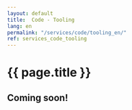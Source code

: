 ```yaml
---
layout: default
title:  Code - Tooling
lang: en
permalink: "/services/code/tooling_en/"
ref: services_code_tooling
---
```

# {{ page.title }}
## Coming soon!
